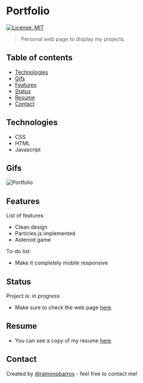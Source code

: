 # Portfolio
[![License: MIT](https://img.shields.io/badge/License-MIT-blue.svg)](https://github.com/ramonpbarros/readme-generator)
> Personal web page to display my projects.

## Table of contents
* [Technologies](#technologies)
* [Gifs](#gifs)
* [Features](#features)
* [Status](#status)
* [Resume](#resume)
* [Contact](#contact)

## Technologies
* CSS
* HTML
* Javascript

## Gifs
![Portfolio](./assets/img/portfolio.gif)

## Features
List of features:
* Clean design
* Particles.js implemented
* Asteroid game

To-do list:
* Make it completely mobile responsive

## Status
Project is: _in progress_
* Make sure to check the web page [here](https://ramonpbarros.github.io/).

## Resume
* You can see a copy of my resume [here](https://docs.google.com/document/d/1gWlAsl6RNKyNxOKceM1mjRT9TQFFIR3OWP-qy-smCNs/edit?usp=sharing).

## Contact
Created by [@ramonpbarros](https://ramonpbarros.github.io/) - feel free to contact me!
